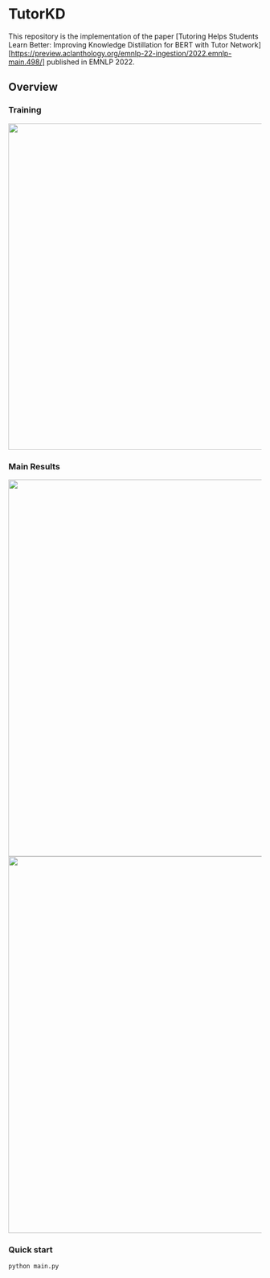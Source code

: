 # TutorKD

This repository is the implementation of the paper [Tutoring Helps Students Learn Better: Improving Knowledge Distillation for BERT with Tutor Network][https://preview.aclanthology.org/emnlp-22-ingestion/2022.emnlp-main.498/] published in EMNLP 2022.

## Overview
### Training
<img src="./figures/tutor-kd.png" width="650"/>

### Main Results
<img src="./figures/results.png" width="750"/>
<img src="./figures/results_extreme.png" width="750"/>

### Quick start
```
python main.py
```
